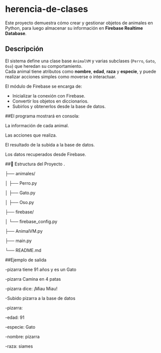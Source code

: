 # herencia-de-clases

Este proyecto demuestra cómo crear y gestionar objetos de animales en Python, para luego almacenar su información en **Firebase Realtime Database**.

##  Descripción

El sistema define una clase base `AnimalVM` y varias subclases (`Perro`, `Gato`, `Oso`) que heredan su comportamiento.  
Cada animal tiene atributos como **nombre**, **edad**, **raza** y **especie**, y puede realizar acciones simples como moverse o interactuar.

El módulo de Firebase se encarga de:
- Inicializar la conexión con Firebase.
- Convertir los objetos en diccionarios.
- Subirlos y obtenerlos desde la base de datos.

##El programa mostrará en consola:

La información de cada animal.

Las acciones que realiza.

El resultado de la subida a la base de datos.

Los datos recuperados desde Firebase.

##📂 Estructura del Proyecto
.

├── animales/

│   ├── Perro.py

│   ├── Gato.py

│   ├── Oso.py

├── firebase/

│   └── firebase_config.py

├── AnimalVM.py

├── main.py

└── README.md

##Ejemplo de salida


-pizarra tiene 91 años y es un Gato

-pizarra Camina en 4 patas

-pizarra dice: ¡Miau Miau!

-Subido pizarra  a la base de datos


-pizarra:

   -edad: 91
	
   -especie: Gato
	
   -nombre: pizarra
	
   -raza: siames

